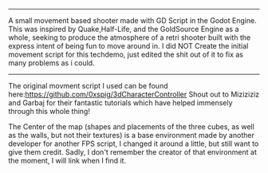 
______________________________________________________________________________________________________________________

A small movement based shooter made with GD Script in the Godot Engine. 
This was inspired by Quake,Half-Life, and the GoldSource Engine as a whole, seeking to produce the atmosphere of a retri shooter built with the express intent of being fun to move around in. I did NOT Create the initial movement script for this techdemo, just edited the shit out of it to fix as many problems as i could. 

______________________________________________________________________________________________________________________
The original movment script I used can be found here:https://github.com/0xspig/3dCharacterController
Shout out to Miziziziz and Garbaj for their fantastic tutorials which have helped immensely through this whole thing!

The Center of the map (shapes and placements of the three cubes, as well as the walls, but not their textures) is a base environment made by another developer for another FPS script, I changed it around a little, but still want to give them credit. Sadly, I don't remember the creator of that environment at the moment, I will link when I find it.
